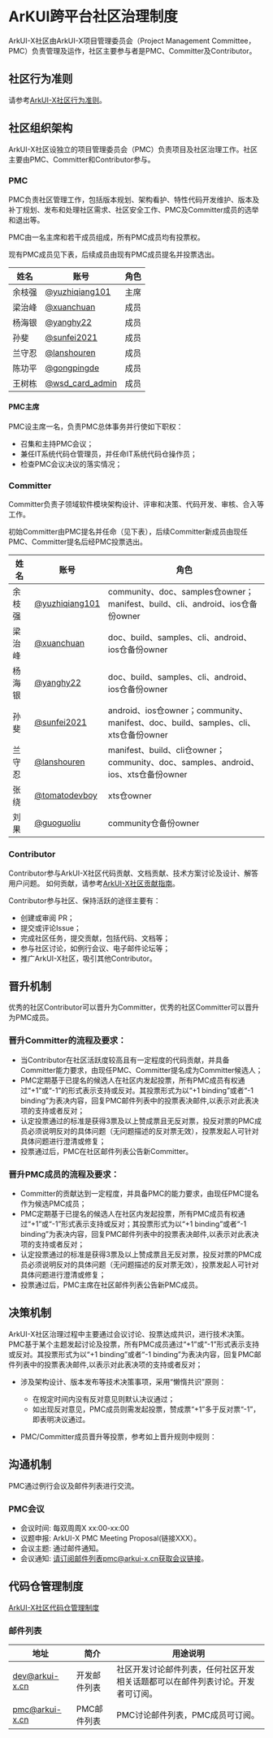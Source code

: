 # ArKUI跨平台社区治理制度

ArkUI-X社区由ArkUI-X项目管理委员会（Project Management Committee，PMC）负责管理及运作，社区主要参与者是PMC、Committer及Contributor。

## 社区行为准则

请参考[ArkUI-X社区行为准则]()。

## 社区组织架构

ArkUI-X社区设独立的项目管理委员会（PMC）负责项目及社区治理工作。社区主要由PMC、Committer和Contributor参与。

### PMC

PMC负责社区管理工作，包括版本规划、架构看护、特性代码开发维护、版本及补丁规划、发布和处理社区需求、社区安全工作、PMC及Committer成员的选举和退出等。 

PMC由一名主席和若干成员组成，所有PMC成员均有投票权。 

现有PMC成员见下表，后续成员由现有PMC成员提名并投票选出。

  |姓名|账号|角色|
  |---|----|----|
  |余枝强|[@yuzhiqiang101](https://gitee.com/yuzhiqiang101)|主席|
  |梁治峰|[@xuanchuan](https://gitee.com/xuanchuan)|成员|
  |杨海银|[@yanghy22](https://gitee.com/yanghy22)|成员|
  |孙斐|[@sunfei2021](https://gitee.com/sunfei2021)|成员|
  |兰守忍|[@lanshouren](https://gitee.com/lanshouren)|成员|
  |陈功平|[@gongpingde](https://gitee.com/gongpingde)|成员|
  |王树栋|[@wsd_card_admin](https://gitee.com/wsd_card_admin)|成员|

#### PMC主席

PMC设主席一名，负责PMC总体事务并行使如下职权：

- 召集和主持PMC会议；
- 兼任IT系统代码仓管理员，并任命IT系统代码仓操作员；
- 检查PMC会议决议的落实情况；

### Committer

Committer负责子领域软件模块架构设计、评审和决策、代码开发、审核、合入等工作。

初始Committer由PMC提名并任命（见下表），后续Committer新成员由现任PMC、Committer提名后经PMC投票选出。

  |  姓名 |  账号  | 角色 |
  |-----| ----- | ---- |
  |余枝强|[@yuzhiqiang101](https://gitee.com/yuzhiqiang101)|community、doc、samples仓owner；manifest、build、cli、android、ios仓备份owner|
  |梁治峰 |[@xuanchuan](https://gitee.com/xuanchuan)|doc、build、samples、cli、android、ios仓备份owner|
  |杨海银 |[@yanghy22](https://gitee.com/yanghy22)|doc、build、samples、cli、android、ios仓备份owner|
  |孙斐 |[@sunfei2021](https://gitee.com/sunfei2021)|android、ios仓owner；community、manifest、doc、build、samples、cli、xts仓备份owner|
  |兰守忍 |[@lanshouren](https://gitee.com/lanshouren)|manifest、build、cli仓owner；community、doc、samples、android、ios、xts仓备份owner|
  |张绕 |[@tomatodevboy](https://gitee.com/tomatodevboy)|xts仓owner|
  |刘果 |[@guoguoliu](https://gitee.com/guoguoliu)|community仓备份owner|

### Contributor

Contributor参与ArkUI-X社区代码贡献、文档贡献、技术方案讨论及设计、解答用户问题。 
如何贡献，请参考[ArkUI-X社区贡献指南](https://gitee.com/arkui-x/doc/blob/master/zh-cn/contribute/how-to-contribute.md)。 

Contributor参与社区、保持活跃的途径主要有：
- 创建或审阅 PR；
- 提交或评论Issue；
- 完成社区任务，提交贡献，包括代码、文档等；
- 参与社区讨论，如例行会议、电子邮件论坛等；
- 推广ArkUI-X社区，吸引其他Contributor。


## 晋升机制

优秀的社区Contributor可以晋升为Committer，优秀的社区Committer可以晋升为PMC成员。

### 晋升Committer的流程及要求：
- 当Contributor在社区活跃度较高且有一定程度的代码贡献，并具备Committer能力要求，由现任PMC、Committer提名成为Committer候选人；
- PMC定期基于已提名的候选人在社区内发起投票，所有PMC成员有权通过“+1”或“-1”的形式表示支持或反对。其投票形式为以“+1 binding”或者“-1 binding”为表决内容，回复PMC邮件列表中的投票表决邮件,以表示对此表决项的支持或者反对；
- 认定投票通过的标准是获得3票及以上赞成票且无反对票，投反对票的PMC成员必须说明反对的具体问题（无问题描述的反对票无效），投票发起人可针对具体问题进行澄清或修复；
- 投票通过后，PMC在社区邮件列表公告新Committer。

### 晋升PMC成员的流程及要求：
- Committer的贡献达到一定程度，并具备PMC的能力要求，由现任PMC提名作为候选PMC成员；
- PMC定期基于已提名的候选人在社区内发起投票，所有PMC成员有权通过“+1”或“-1”形式表示支持或反对；其投票形式为以“+1 binding”或者“-1 binding”为表决内容，回复PMC邮件列表中的投票表决邮件,以表示对此表决项的支持或者反对；
- 认定投票通过的标准是获得3票及以上赞成票且无反对票，投反对票的PMC成员必须说明反对的具体问题（无问题描述的反对票无效），投票发起人可针对具体问题进行澄清或修复；
- 投票通过后，PMC主席在社区邮件列表公告新PMC成员。

## 决策机制

ArkUI-X社区治理过程中主要通过会议讨论、投票达成共识，进行技术决策。PMC基于某个主题发起讨论及投票，所有PMC成员通过“+1”或“-1”形式表示支持或反对。其投票形式为以“+1 binding”或者“-1 binding”为表决内容，回复PMC邮件列表中的投票表决邮件,以表示对此表决项的支持或者反对；

- 涉及架构设计、版本发布等技术决策事项，采用“懒惰共识”原则：
    - 在规定时间内没有反对意见则默认决议通过；
    - 如出现反对意见，PMC成员则需发起投票，赞成票“+1”多于反对票“-1”，即表明决议通过。

- PMC/Committer成员晋升等投票，参考如上晋升规则中规则： 


## 沟通机制

PMC通过例行会议及邮件列表进行交流。

### PMC会议
- 会议时间: 每双周周X xx:00-xx:00
- 议题申报: ArkUI-X PMC Meeting Proposal(链接XXX）。
- 会议主题: 通过邮件通知。
- 会议通知: 请订阅邮件列表pmc@arkui-x.cn获取会议链接。

## 代码仓管理制度

[ArkUI-X社区代码仓管理制度](./repository_management_regulations.md)

### 邮件列表

| 地址                |  简介   | 用途说明                                                 |
| ------------------  | ------ | -------------------------------------------------------- |
| dev@arkui-x.cn | 开发邮件列表 | 社区开发讨论邮件列表，任何社区开发相关话题都可以在邮件列表讨论。开发者可订阅。|
| pmc@arkui-x.cn | PMC邮件列表 | PMC讨论邮件列表，PMC成员可订阅。|